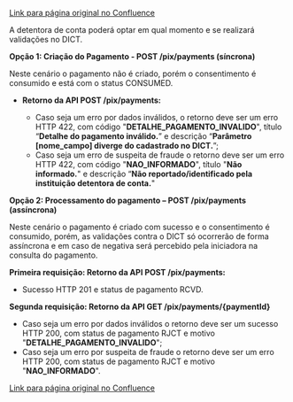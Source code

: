 [Link para página original no Confluence](https://openfinancebrasil.atlassian.net/wiki/spaces/OF/pages/24182990)

A detentora de conta poderá optar em qual momento e se realizará validações no DICT.

**Opção 1: Criação do Pagamento - POST /pix/payments (síncrona)**

Neste cenário o pagamento não é criado, porém o consentimento é consumido e está com o status CONSUMED.

- **Retorno da API POST /pix/payments:**

    - Caso seja um erro por dados inválidos, o retorno deve ser um erro HTTP 422, com código "**DETALHE\_PAGAMENTO\_INVALIDO**", título “**Detalhe do pagamento inválido.**” e descrição “**Parâmetro [nome\_campo] diverge do cadastrado no DICT.**”;
    - Caso seja um erro de suspeita de fraude o retorno deve ser um erro HTTP 422, com código "**NAO\_INFORMADO**", título "**Não informado.**" e descrição “**Não reportado/identificado pela instituição detentora de conta.**"

**Opção 2: Processamento do pagamento – POST /pix/payments (assíncrona)**

Neste cenário o pagamento é criado com sucesso e o consentimento é consumido, porém, as validações contra o DICT só ocorrerão de forma assíncrona e em caso de negativa será percebido pela iniciadora na consulta do pagamento.

**Primeira requisição: Retorno da API POST /pix/payments:**

- Sucesso HTTP 201 e status de pagamento RCVD.

**Segunda requisição: Retorno da API GET /pix/payments/{paymentId}**

- Caso seja um erro por dados inválidos o retorno deve ser um sucesso HTTP 200, com status de pagamento RJCT e motivo "**DETALHE\_PAGAMENTO\_INVALIDO**";
- Caso seja um erro por suspeita de fraude o retorno deve ser um erro HTTP 200, com status de pagamento RJCT e motivo "**NAO\_INFORMADO**".

[Link para página original no Confluence](https://openfinancebrasil.atlassian.net/wiki/spaces/OF/pages/24182990)